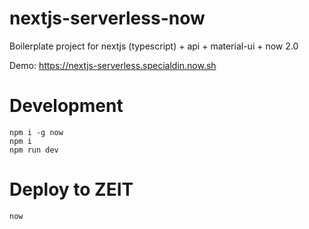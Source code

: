 # nextjs-serverless-now
Boilerplate project for nextjs (typescript) + api + material-ui + now 2.0

Demo: https://nextjs-serverless.specialdin.now.sh

# Development
```
npm i -g now
npm i
npm run dev
```

# Deploy to ZEIT
```
now
```

